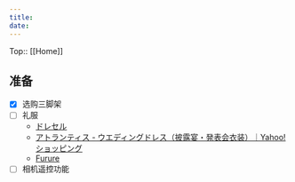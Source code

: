 ```yaml
---
title: 
date: 
---
```

Top:: [[Home]]

## 准备

- [x] 选购三脚架
- [ ] 礼服
	- [ドレセル](https://dress-sale.net/dresscat/slender/)
	- [アトランティス - ウエディングドレス（披露宴・発表会衣装）｜Yahoo!ショッピング](https://store.shopping.yahoo.co.jp/newdreamjp/5a86aa52a5a.html)
	- [Furure](https://item.rakuten.co.jp/furure-yurufuwa/ara-1-0076/)
- [ ] 相机遥控功能